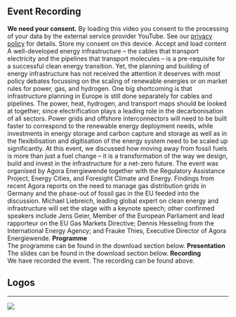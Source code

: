 ##  Event Recording 
**We need your consent.**
By loading this video you consent to the processing of your data by the external service provider YouTube. See our ​[privacy policy](https://www.agora-energiewende.org/privacy-policy)​ for details.
Store my consent on this device.
Accept and load content
A well-developed energy infrastructure – the cables that transport electricity and the pipelines that transport molecules – is a pre-requisite for a successful clean energy transition. Yet, the planning and building of energy infrastructure has not received the attention it deserves with most policy debates focussing on the scaling of renewable energies or on market rules for power, gas, and hydrogen.
One big shortcoming is that infrastructure planning in Europe is still done separately for cables and pipelines. The power, heat, hydrogen, and transport maps should be looked at together, since electrification plays a leading role in the decarbonisation of all sectors. Power grids and offshore interconnectors will need to be built faster to correspond to the renewable energy deployment needs, while investments in energy storage and carbon capture and storage as well as in the flexibilisation and digitisation of the energy system need to be scaled up significantly.
At this event, we discussed how moving away from fossil fuels is more than just a fuel change – it is a transformation of the way we design, build and invest in the infrastructure for a net-zero future. The event was organised by Agora Energiewende together with the Regulatory Assistance Project, Energy Cities, and Foresight Climate and Energy.
Findings from recent Agora reports on the need to manage gas distribution grids in Germany and the phase-out of fossil gas in the EU feeded into the discussion. Michael Liebreich, leading global expert on clean energy and infrastructure will set the stage with a keynote speech; other confirmed speakers include Jens Geier, Member of the European Parliament and lead rapporteur on the EU Gas Markets Directive; Dennis Hesseling from the International Energy Agency; and Frauke Thies, Executive Director of Agora Energiewende.
**Programme**  
The programme can be found in the download section below.
**Presentation**  
The slides can be found in the download section below.
**Recording**  
We have recorded the event. The recording can be found above.
##  Logos 
***
![](https://www.agora-energiewende.org/fileadmin/Projekte/2021/2021_07_EU_GEXIT/2023-09-19_Logos_Event_Energy_infrastructure.jpg)